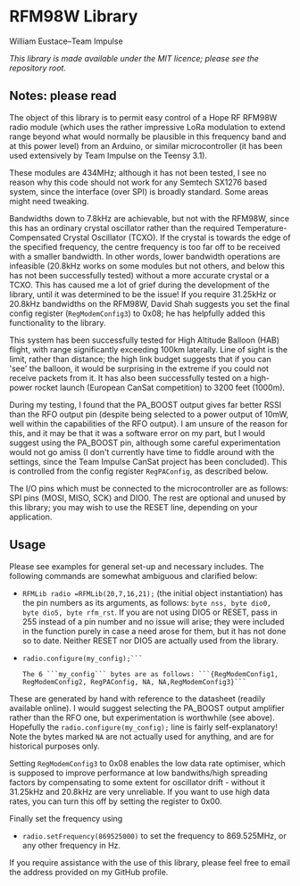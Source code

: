 # RFM98W Library
William Eustace–Team Impulse

_This library is made available under the MIT licence; please see the repository root._

## Notes: please read
The object of this library is to permit easy control of a Hope RF RFM98W radio module (which uses the rather
impressive LoRa modulation to extend range beyond what would normally be plausible in this frequency band and at this power level) from an Arduino, or similar microcontroller (it has been used extensively by Team Impulse on the Teensy 3.1).

These modules are 434MHz; although it has not been tested, I see no reason why this code should not work for
any Semtech SX1276 based system, since the interface (over SPI) is broadly standard. Some areas might need tweaking.

Bandwidths down to 7.8kHz are achievable, but not with the RFM98W, since this has an ordinary crystal oscillator rather than
the required Temperature-Compensated Crystal Oscillator (TCXO). If the crystal is towards the edge of the specified frequency,
the centre frequency is too far off to be received with a smaller bandwidth. In other words, lower
bandwidth operations are infeasible (20.8kHz works on some modules but not others, and below this has not
been successfully tested) without a more accurate crystal or a TCXO. This has caused me a lot of grief
during the development of the library, until it was determined to be the issue! If you require 31.25kHz or 20.8kHz bandwidths on the RFM98W, David Shah suggests you set the final config register (```RegModemConfig3```) to 0x08; he has helpfully added this functionality to the library.

This system has been successfully tested for High Altitude Balloon (HAB) flight, with range significantly exceeding 100km laterally. Line of sight is the limit, rather than distance; the high link budget suggests that if you can 'see' the balloon, it would be surprising in the extreme if you could not receive packets from it. It has also been successfully tested on a high-power rocket launch (European CanSat competition) to 3200 feet (1000m).

During my testing, I found that the PA_BOOST output gives far better RSSI than the RFO output pin (despite being selected to a power output of 10mW, well within the capabilities of the RFO output). I am unsure of the reason for this, and it may be that it was a software error on my part, but I would suggest using the PA_BOOST pin, although some careful experimentation would not go amiss (I don't currently have time to fiddle around with the settings, since the Team Impulse CanSat project has been concluded). This is controlled from the config register ```RegPAConfig```, as described below.

The I/O pins which must be connected to the microcontroller are as follows: SPI pins (MOSI, MISO, SCK) and DIO0. The rest are optional and unused by this library; you may wish to use the RESET line, depending on your application.

## Usage
Please see examples for general set-up and necessary includes. The following commands are somewhat ambiguous and clarified below:
* ```RFMLib radio =RFMLib(20,7,16,21);```
(the initial object instantiation) has the pin numbers as its arguments, as follows: ```byte nss, byte dio0, byte dio5, byte rfm_rst```. If you are not using DIO5 or RESET, pass in 255 instead of a pin number and no issue will arise; they were included in the function purely in case a need arose for them, but it has not done so to date. Neither RESET nor DIO5 are actually used from the library.

* ```byte my_config[6] = {0x44,0x84,0x88,0xAC,0xCD,0x08};
  radio.configure(my_config);```

  The 6 ```my_config``` bytes are as follows: ```{RegModemConfig1, RegModemConfig2, RegPAConfig, NA, NA,RegModemConfig3}```
These are generated by hand with reference to the datasheet (readily available online). I would suggest selecting the PA_BOOST output amplifier rather than the RFO one, but experimentation is worthwhile (see above). Hopefully the ```radio.configure(my_config);``` line is fairly self-explanatory! Note the bytes marked `NA` are not actually used for anything, and are for historical purposes only.

Setting ```RegModemConfig3``` to 0x08 enables the low data rate optimiser, which is supposed to improve performance at low bandwiths/high spreading factors by compensating to some extent for oscillator drift - without it 31.25kHz and 20.8kHz are very unreliable. If you want to use high data rates, you can turn this off by setting the register to 0x00.

Finally set the frequency using

 * `radio.setFrequency(869525000)` to set the frequency to 869.525MHz, or any other frequency in Hz.

If you require assistance with the use of this library, please feel free to email the address provided on my GitHub profile.
